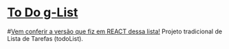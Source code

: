 # [To Do g-List](https://https://todo-g.netlify.app)
#[Vem conferir a versão que fiz em REACT dessa lista!](https://github.com/gustavoMarquesz/todoReact)
Projeto tradicional de Lista de Tarefas (todoList).
